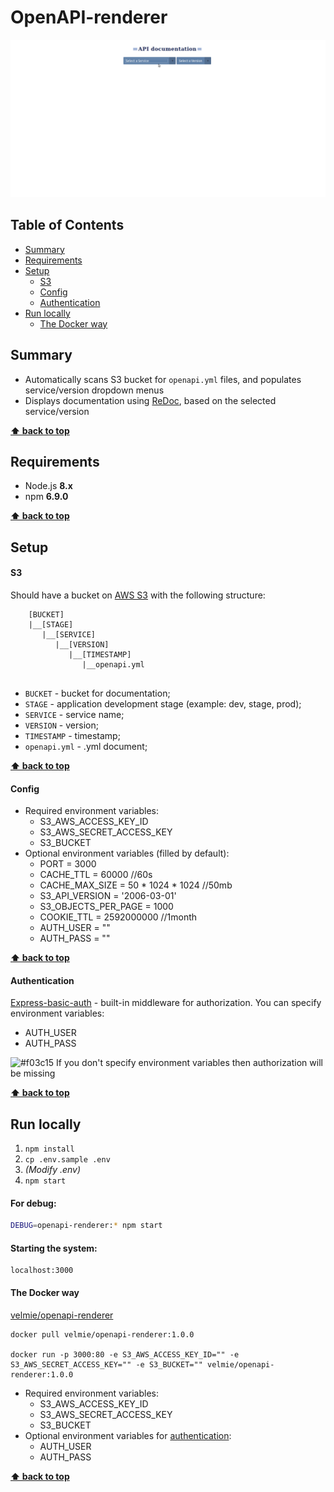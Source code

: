 # OpenAPI-renderer

![](public/api-renderer.gif)

## Table of Contents

* [Summary](#summary)
* [Requirements](#requirements)
* [Setup](#setup)
    * [S3](#s3)
    * [Config](#config)
    * [Authentication](#authentication)
* [Run locally](#run-locally)
    * [The Docker way](#the-docker-way)

## Summary
* Automatically scans S3 bucket for `openapi.yml` files, and populates service/version dropdown menus
* Displays documentation using [ReDoc](https://github.com/Redocly/redoc), based on the selected service/version

**[⬆ back to top](#openapi-renderer)**

## Requirements

* Node.js **8.x**
* npm **6.9.0**

**[⬆ back to top](#openapi-renderer)**

## Setup
#### S3
Should have a bucket on [AWS S3](https://aws.amazon.com/ru/) with the following structure:
```
    [BUCKET]
    |__[STAGE]
       |__[SERVICE]
          |__[VERSION]
             |__[TIMESTAMP]
                |__openapi.yml
   
```
* `BUCKET` - bucket for documentation;
* `STAGE` - application development stage (example: dev, stage, prod);
* `SERVICE` - service name;
* `VERSION` - version;
* `TIMESTAMP` - timestamp;
* `openapi.yml` - .yml document;

**[⬆ back to top](#openapi-renderer)**

#### Config
- Required environment variables:
    * S3_AWS_ACCESS_KEY_ID
    * S3_AWS_SECRET_ACCESS_KEY
    * S3_BUCKET
- Optional environment variables (filled by default):
    * PORT                = 3000
    * CACHE_TTL           = 60000 //60s
    * CACHE_MAX_SIZE      = 50 * 1024 * 1024 //50mb
    * S3_API_VERSION      = '2006-03-01'
    * S3_OBJECTS_PER_PAGE = 1000
    * COOKIE_TTL          = 2592000000 //1month
    * AUTH_USER           = ""
    * AUTH_PASS           = ""

**[⬆ back to top](#openapi-renderer)**

#### Authentication
[Express-basic-auth](https://www.npmjs.com/package/express-basic-auth) - built-in middleware for authorization.
You can specify environment variables:
 - AUTH_USER
 - AUTH_PASS

![#f03c15](https://placehold.it/15/f03c15/000000?text=+) If you don't specify environment variables then authorization will be missing

**[⬆ back to top](#openapi-renderer)**

## Run locally
1. `npm install`
2. `cp .env.sample .env`
3. _(Modify .env)_
4. `npm start`

#### For debug:
```bash
DEBUG=openapi-renderer:* npm start
```

#### Starting the system:
```
localhost:3000
```

#### The Docker way
[velmie/openapi-renderer](https://hub.docker.com/r/velmie/openapi-renderer)
```
docker pull velmie/openapi-renderer:1.0.0

docker run -p 3000:80 -e S3_AWS_ACCESS_KEY_ID="" -e S3_AWS_SECRET_ACCESS_KEY="" -e S3_BUCKET="" velmie/openapi-renderer:1.0.0
```
- Required environment variables:
    * S3_AWS_ACCESS_KEY_ID
    * S3_AWS_SECRET_ACCESS_KEY
    * S3_BUCKET
- Optional environment variables for [authentication](#authentication):
    * AUTH_USER
    * AUTH_PASS

**[⬆ back to top](#openapi-renderer)**